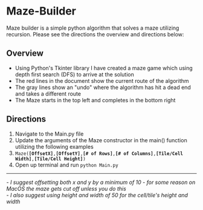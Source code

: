 # Maze-Builder
Maze builder is a simple python algorithm that solves a maze utilizing recursion. Please see the directions the overview and directions below:

## Overview
<ul>
  <li>Using Python's Tkinter library I have created a maze game which using depth first search (DFS) to arrive at the solution</li>
  <li>The red lines in the document show the current route of the algorithm</li>
  <li>The gray lines show an "undo" where the algorithm has hit a dead end and takes a different route</li>
  <li>The Maze starts in the top left and completes in the bottom right</li>
</ul>

## Directions
<ol>
  <li>Navigate to the Main.py file</li>
  <li>Update the arguments of the Maze constructor in the main() function utilizing the following examples</li>
  <li><code>Maze(<strong>[OffsetX]</strong>,<strong>[OffsetY]</strong>,<strong>[# of Rows]</strong>,<strong>[# of Columns]</strong>,<strong>[Tile/Cell Width]</strong>,<strong>[Tile/Cell Height]</strong>)</code></li>
  <li>Open up terminal and run <code>python Main.py</code></li>
</ol>
<hr/>
<em>- I suggest offsetting both x and y by a minimum of 10 - for some reason on MacOS the maze gets cut off unless you do this</em>
<br/>
<em>- I also suggest using height and width of 50 for the cell/tile's height and width</em>
